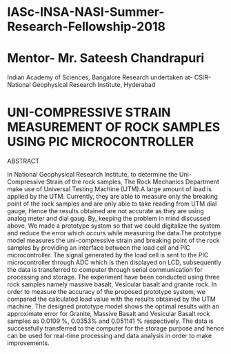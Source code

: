 # IASc-INSA-NASI-Summer-Research-Fellowship-2018
# Mentor- Mr. Sateesh Chandrapuri
Indian Academy of Sciences, Bangalore
Research undertaken at- CSIR- National Geophysical Research Institute, Hyderabad
# UNI-COMPRESSIVE STRAIN MEASUREMENT OF ROCK SAMPLES USING PIC MICROCONTROLLER

ABSTRACT

In National Geophysical Research Institute, to determine the Uni-Compressive Strain of the rock samples, The Rock Mechanics Department make use of Universal Testing Machine (UTM).A large amount of load is applied by the UTM. Currently, they are able to measure only the breaking point of the rock samples and are only able to take reading from UTM dial gauge, Hence  the results obtained are not accurate as they are using analog meter and dial gaug. By, keeping the problem in mind discussed above, We made a prototype system so that we could digitalize the system and reduce the error which occurs while measuring the data.The prototype model measures the uni-compressive strain and breaking point of the rock samples by providing an interface between the load cell and PIC microcontroller. The signal generated by the load cell is sent to the PIC microcontroller through ADC which is then displayed on LCD, subsequently the data is transferred to computer through serial communication for processing and storage. The experiment have been conducted using three rock samples namely massive basalt, Vesicular basalt and granite rock. In order to measure the accuracy of the proposed prototype system, we compared the calculated load value with the results obtained by the UTM machine. The designed prototype model shows the optimal results with an approximate error for Granite, Massive Basalt and Vesicular Basalt rock samples as 0.0109 %, 0.0353% and 0.051141 % respectively. The data is successfully transferred to the computer for the storage purpose and hence can be used for real-time processing and data analysis in order to make improvements. 
